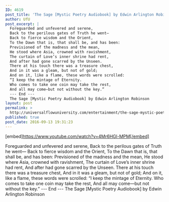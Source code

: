 ```yaml
---
ID: 4619
post_title: 'The Sage [Mystic Poetry Audiobook] by Edwin Arlington Robinson'
author: UfU
post_excerpt: |
  Foreguarded and unfevered and serene,
  Back to the perilous gates of Truth he went—
  Back to fierce wisdom and the Orient,
  To the Dawn that is, that shall be, and has been:
  Previsioned of the madness and the mean,
  He stood where Asia, crowned with ravishment,
  The curtain of Love’s inner shrine had rent,
  And after had gone scarred by the Unseen.
  There at his touch there was a treasure chest,
  And in it was a gleam, but not of gold;
  And on it, like a flame, these words were scrolled:
  “I keep the mintage of Eternity.
  Who comes to take one coin may take the rest,
  And all may come—but not without the key.”
  --- End ---
  The Sage [Mystic Poetry Audiobook] by Edwin Arlington Robinson
layout: post
permalink: >
  http://universalflowuniversity.com/entertainment/the-sage-mystic-poetry-audiobook-by-edwin-arlington-robinson/
published: true
post_date: 2016-09-13 19:31:23
---
```

[embed]https://www.youtube.com/watch?v=4Mr6HGl-MPM[/embed]<br>
<p>Foreguarded and unfevered and serene, 
Back to the perilous gates of Truth he went— 
Back to fierce wisdom and the Orient, 
To the Dawn that is, that shall be, and has been: 
Previsioned of the madness and the mean,
He stood where Asia, crowned with ravishment, 
The curtain of Love’s inner shrine had rent, 
And after had gone scarred by the Unseen. 
There at his touch there was a treasure chest, 
And in it was a gleam, but not of gold;
And on it, like a flame, these words were scrolled: 
“I keep the mintage of Eternity. 
Who comes to take one coin may take the rest, 
And all may come—but not without the key.” 
--- End ---
The Sage [Mystic Poetry Audiobook] by Edwin Arlington Robinson</p>